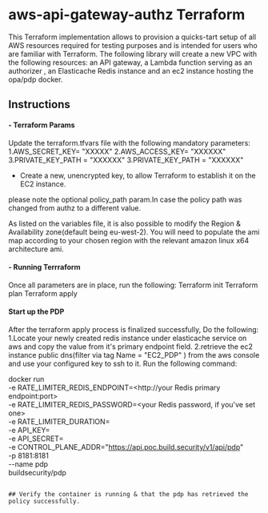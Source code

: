 # aws-api-gateway-authz Terraform

This Terraform implementation allows to provision a quicks-tart setup of all AWS resources required for testing purposes and is intended for users who are familiar with Terraform.
The following library will create a new VPC with the following resources: an API gateway, a Lambda function serving as an authorizer , an Elasticache Redis instance and
an ec2 instance hosting the opa/pdp docker.

## Instructions

#### - Terraform Params

Update the terraform.tfvars file with the following mandatory parameters:
1.AWS_SECRET_KEY= "XXXXX"
2.AWS_ACCESS_KEY= "XXXXXX"
3.PRIVATE_KEY_PATH = "XXXXXX"
3.PRIVATE_KEY_PATH = "XXXXXX"
* Create a new, unencrypted key, to allow Terraform to establish it on the EC2 instance.

please note the optional policy_path param.In case the policy path was changed from authz to a different value.


As listed on the variables file, it is also possible to modify the Region & Availability zone(default being eu-west-2).
You will need to populate the ami map according to your chosen region with the relevant amazon linux x64 architecture ami.

#### - Running Terrraform
Once all parameters are in place, run the following:
Terraform init
Terraform plan
Terraform apply

#### Start up the PDP

After the terraform  apply process is finalized successfully, Do the following:
1.Locate your newly created redis instance under elasticache service on aws and copy the value from it's primary endpoint field.
2.retrieve the ec2 instance public dns(filter via tag  Name = "EC2_PDP" ) from the aws console and use your configured key to ssh to it.
Run the following command:

docker run \
    -e RATE_LIMITER_REDIS_ENDPOINT=<http://your Redis primary endpoint:port> \
    -e RATE_LIMITER_REDIS_PASSWORD=<your Redis password, if you've set one> \
    -e RATE_LIMITER_DURATION=<the duration basis for rate-limiting> \
    -e API_KEY=<your build.security provided api> \
    -e API_SECRET=<your build.security provided secret> \
    -e CONTROL_PLANE_ADDR="https://api.poc.build.security/v1/api/pdp" \
    -p 8181:8181 \
    --name pdp \
    buildsecurity/pdp
```

## Verify the container is running & that the pdp has retrieved the policy successfully.
